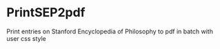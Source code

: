 # PrintSEP2pdf
Print entries on Stanford Encyclopedia of Philosophy to pdf in batch with user css style
